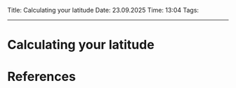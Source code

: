 Title: Calculating your latitude
Date: 23.09.2025
Time: 13:04
Tags: 

---
# Calculating your latitude



# References